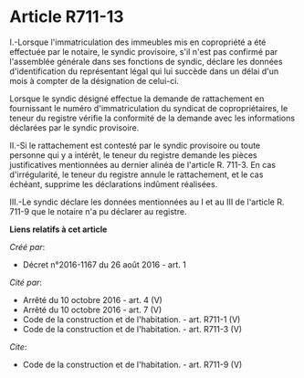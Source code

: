 # Article R711-13

I.-Lorsque l'immatriculation des immeubles mis en copropriété a été effectuée par le notaire, le syndic provisoire, s'il
n'est pas confirmé par l'assemblée générale dans ses fonctions de syndic, déclare les données d'identification du
représentant légal qui lui succède dans un délai d'un mois à compter de la désignation de celui-ci. 

Lorsque le syndic désigné effectue la demande de rattachement en fournissant le numéro d'immatriculation du syndicat de
copropriétaires, le teneur du registre vérifie la conformité de la demande avec les informations déclarées par le syndic
provisoire. 

II.-Si le rattachement est contesté par le syndic provisoire ou toute personne qui y a intérêt, le teneur du registre demande
les pièces justificatives mentionnées au dernier alinéa de l'article R. 711-3. En cas d'irrégularité, le teneur du registre
annule le rattachement, et le cas échéant, supprime les déclarations indûment réalisées. 

III.-Le syndic déclare les données mentionnées au I et au III de l'article R. 711-9 que le notaire n'a pu déclarer au
registre.

**Liens relatifs à cet article**

_Créé par_:

  - Décret n°2016-1167 du 26 août 2016 - art. 1

_Cité par_:

  - Arrêté du 10 octobre 2016 - art. 4 (V)
  - Arrêté du 10 octobre 2016 - art. 7 (V)
  - Code de la construction et de l'habitation. - art. R711-1 (V)
  - Code de la construction et de l'habitation. - art. R711-3 (V)

_Cite_:

  - Code de la construction et de l'habitation. - art. R711-9 (V)
